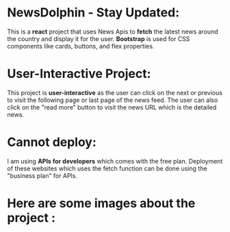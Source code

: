 # NewsDolphin - Stay Updated:

This is a **react** project that uses News Apis to **fetch** the latest news around the country and display it for the user. **Bootstrap** is used for CSS components like cards, buttons, and flex properties.

# User-Interactive Project:

This project is **user-interactive** as the user can click on the next or previous to visit the following page or last page of the news feed. The user can also click on the "read more" button to visit the news URL which is the detailed news. 

# Cannot deploy: 

I am using **APIs for developers** which comes with the free plan. Deployment of these websites which uses the fetch function can be done using the "business plan" for APIs.

# Here are some images about the project : 
